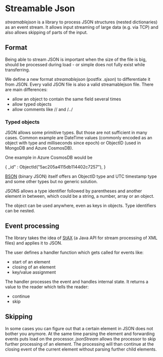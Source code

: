# Streamable Json

*streamablejson* is a library to process JSON structures (nested dictionaries)
as an event stream. It allows input streaming of large data (e.g. via TCP)
and also allows skipping of parts of the input.

## Format

Being able to stream JSON is important when the size of the file is big,
should be processed during load - or simple does not fully exist while transferring.

We define a new format *streamablejson* (postfix *.sjson*) to differentiate it from JSON.
Every valid JSON file is also a valid streamablejson file. There are main differences:
- allow an object to contain the same field several times
- allow typed objects
- allow comments like // and /*..*/

### Typed objects
JSON allows some primitive types. But those are not sufficient in many cases.
Common example are DateTime values (commonly encoded as an object with type and 
milliseconds since epoch) or ObjectID (used in MongoDB and Azure CosmosDB).

One example in Azure CosmosDB would be

{
_id" : ObjectId("5ac205a4115db114402c7257"),
}

[BSON](https://bsonspec.org/spec.html) (binary JSON) itself offers an ObjectID type and
UTC timestamp type and some other types but no generic solution.

JSONS allows a type identifier followed by parentheses and another element in between,
which could be a string, a number, array or an object. 

The object can be used anywhere, even as keys in objects. Type identifiers can be nested. 


## Event processing
The library takes the idea of [StAX](https://en.wikipedia.org/wiki/StAX) (a Java
API for stream processing of XML files) and applies it to JSON.

The user defines a handler function which gets called for events like:
- start of an element
- closing of an element
- key/value assignment

The handler processes the event and handles internal state. It returns
a value to the reader which tells the reader:
- continue
- skip


## Skipping
In some cases you can figure out that a certain element in JSON does not bother
you anymore. At the same time parsing the element and forwarding events puts
load on the processor. *jsonStream* allows the processor to skip further
processing of an element. The processing will than continue at the closing
event of the current element without parsing further child elements.

